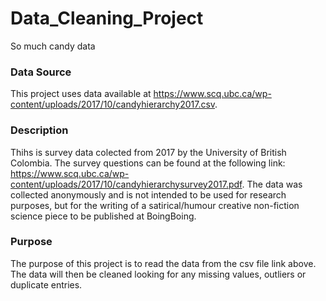 # Data_Cleaning_Project
So much candy data

### Data Source
This project uses data available at https://www.scq.ubc.ca/wp-content/uploads/2017/10/candyhierarchy2017.csv.  

### Description
Thihs is survey data colected from 2017 by the University of British Colombia. The survey questions can be found at the following link: https://www.scq.ubc.ca/wp-content/uploads/2017/10/candyhierarchysurvey2017.pdf. The data was collected anonymously and is not intended to be used for research purposes, but for the writing of a satirical/humour creative non-fiction science piece to be published at BoingBoing.

### Purpose
The purpose of this project is to read the data from the csv file link above. The data will then be cleaned looking for any missing values, outliers or duplicate entries.  
